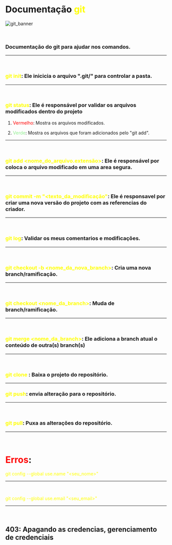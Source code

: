 # Documentação <font color="#ffff00">git</font>
![git_banner](https://github.com/eugeniobr25/Estudo_de_Layout_com_CSS_Flex_e_Grid/assets/132760301/fe90ded4-5a7f-45f5-9740-138283a40152)

<br>

### Documentação do git para ajudar nos comandos. 
<hr>
<br>

### <font color="#ffff00">git init</font>: Ele inicicia o arquivo ".git/" para controlar a pasta.
<hr>
<br>

### <font color="#ffff00">git status</font>: Ele é responsável por validar os arquivos modificados dentro do projeto

1. <font color="#ff0000">Vermelho</font>: Mostra os arquivos modificados.

2. <font color="#90ee90">Verde</font>: Mostra os arquivos que foram adicionados pelo "git add".
<hr>
<br>

### <font color="#ffff00">git add <nome_do_arquivo.extensão></font>: Ele é responsável por coloca o arquivo modificado em uma area segura.
<hr>
<br>

### <font color="#ffff00">git commit -m "<texto_da_modificação"</font>: Ele é responsavel por criar uma nova versão do projeto com as referencias do criador.
<hr>
<br>

### <font color="#ffff00">git log</font>: Validar os meus comentarios e modificações.
<hr>
<br>

### <font color="#ffff00">git checkout -b <nome_da_nova_branch></font>: Cria uma nova branch/ramificação.
<hr>
<br>

### <font color="#ffff00">git checkout <nome_da_branch></font>: Muda de branch/ramificação.
<hr>
<br>

### <font color="#ffff00">git merge <nome_da_branch></font>: Ele adiciona a branch atual o conteúdo de outra(s) branch(s)
<hr>
<br>

### <font color="#ffff00">git clone <url></font>: Baixa o projeto do repositório.<hr>

### <font color="#ffff00">git push</font>: envia alteração para o repositório.
<hr>
<br>

### <font color="#ffff00">git pull</font>: Puxa as alterações do repositório.
<hr>
<br>

# <font color="#ff0000">Erros</font>: 

<font color="#ffff00">git config --global use.name "<seu_nome>"</font>
<hr>
<br>

<font color="#ffff00">git config --global use.email "<seu_email>"</font>
<hr>
<br>

## 403: Apagando as credencias, gerenciamento de credenciais